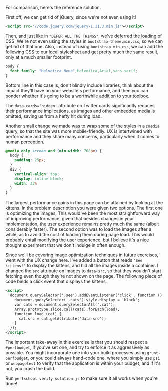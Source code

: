 For comparison, here's the reference solution.

First off, we can get rid of jQuery, since we're not even using it!

```xml
<script src='//code.jquery.com/jquery-1.11.3.min.js'></script>
```

Then, and just like in `"DEFER ALL THE THINGS"`, we've deferred the loading of CSS. We're
not even using the styles in `bootstrap-theme.min.css`, so we can get rid of that one. Also,
instead of using `bootstrap.min.css`, we can add the following CSS to our local stylesheet
and get pretty much the same result, only at a much smaller footprint.

```css
body {
  font-family: "Helvetica Neue",Helvetica,Arial,sans-serif;
}
```

Bottom line in this case is, don't blindly include libraries, think about the impact they'll
have on your website's performance, and then you can ponder whether it's going to be a
worthwhile addition to your toolbox.

The `data-cards='hidden'` attribute on Twitter cards significantly reduces their performance
implications, as images and other embedded media is omitted, saving us from a hefty hit during
load.

Another small change we made was to wrap some of the styles in a `@media` query, so that
the site was more mobile-friendly. UX is intertwined with performance and they share many
concerns, particularly when it comes to human perception.

```css
@media only screen and (min-width: 768px) {
  body {
    padding: 25px;
  }
  div {
    vertical-align: top;
    display: inline-block;
    width: 33%
  }
}
```

The largest performance gains in this page can be attained by looking at the kittens. In the
problem description you were given two options. The first one is optimizing the images. This
would've been the most straightforward way of improving performance, given that besides changes
in your implementation, the user experience remains pretty much the same (albeit considerably
faster). The second option was to load the images after a while, as to avoid the cost of loading
them during page load. This would probably entail modifying the user experience, but I believe
it's a nice thought experiment that we don't indulge in often enough.

Since we'll be covering image optimization techniques in future exercises, I went with the UX
change here. I've added a button that reads `'See kittens!'` to display the kittens, and hid
all the images inside a container. I changed the `src` attribute on images to `data-src`, so
that they wouldn't start fetching even though they're not shown on the page. The following piece
of code binds a click event that displays the kittens.

```xml
<script>
  document.querySelector('.see').addEventListener('click', function () {
    document.querySelector('.cats').style.display = 'block';
    var cats = document.querySelectorAll('.cat');
    Array.prototype.slice.call(cats).forEach(load);
    function load (cat) {
      cat.src = cat.getAttribute('data-src');
    }
  });
</script>
```

The important take-away in this exercise is that you should respect a `#perfbudget`,
if you've set one, and try to enforce it as aggressively as possible. You might
incorporate one into your build processes using `grunt-perfbudget`, or you could always
hand-code one, where you simply use `psi` or `webpagetest` to verify that the application
is within your budget, and if it's not, you crash the build.

Run `perfschool verify solution.js` to make sure it all works when you're done!
